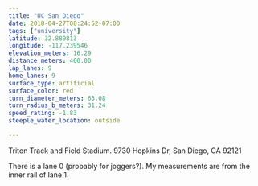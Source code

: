 ```yaml
---
title: "UC San Diego"
date: 2018-04-27T08:24:52-07:00
tags: ["university"]
latitude: 32.889813
longitude: -117.239546
elevation_meters: 16.29
distance_meters: 400.00
lap_lanes: 9
home_lanes: 9
surface_type: artificial
surface_color: red
turn_diameter_meters: 63.08
turn_radius_b_meters: 31.24
speed_rating: -1.83
steeple_water_location: outside

---
```

Triton Track and Field Stadium. 9730 Hopkins Dr, San Diego, CA 92121
<!--more-->

There is a lane 0 (probably for joggers?). My measurements are from the inner rail of lane 1.
